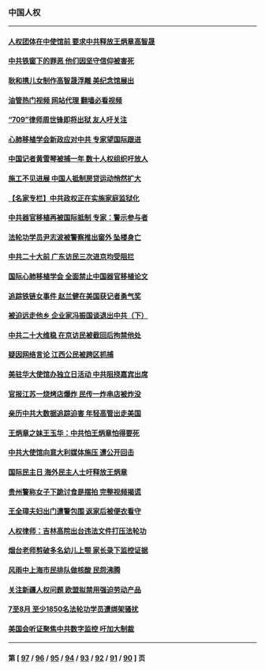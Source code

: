 ### 中国人权
---
#### [人权团体在中使馆前 要求中共释放王炳章高智晟](../../pages/ncid278/n13830116.md?09231245) 
#### [中共铁窗下的罪恶 他们因坚守信仰被害死](../../pages/ncid278/n13828898.md?09231245) 
#### [耿和携儿女制作高智晟浮雕 美纪念馆展出](../../pages/ncid278/n13829624.md?09231245) 
#### [油管热门视频 网站代理 翻墙必看视频](http://209.222.30.114:81/youtube.html?09231245)
#### [“709”律师周世锋即将出狱 友人吁关注](../../pages/ncid278/n13828809.md?09231245) 
#### [心肺移植学会新政应对中共 专家望国际跟进](../../pages/ncid278/n13829043.md?09231245) 
#### [中国记者黄雪琴被捕一年 数十人权组织吁放人](../../pages/ncid278/n13828630.md?09231245) 
#### [施工不见进展 中国人抵制房贷运动悄然扩大](../../pages/ncid278/n13828435.md?09231245) 
#### [【名家专栏】中共政权正在实施家庭监狱化](../../pages/ncid278/n13828326.md?09231245) 
#### [中共器官移植再被国际抵制 专家：警示参与者](../../pages/ncid278/n13828208.md?09231245) 
#### [法轮功学员尹志波被警察推出窗外 坠楼身亡](../../pages/ncid278/n13828273.md?09231245) 
#### [中共二十大前 广东访民三次进京均受阻拦](../../pages/ncid278/n13828141.md?09231245) 
#### [国际心肺移植学会 全面禁止中国器官移植论文](../../pages/ncid278/n13827785.md?09231245) 
#### [追踪铁链女事件 赵兰健在美国获记者勇气奖](../../pages/ncid278/n13827296.md?09231245) 
#### [被迫远走他乡 企业家冯振国谈退出中共（下）](../../pages/ncid278/n13827432.md?09231245) 
#### [中共二十大维稳 在京访民被截回后拘禁他处](../../pages/ncid278/n13827605.md?09231245) 
#### [疑因网络言论 江西公民被跨区抓捕](../../pages/ncid278/n13827298.md?09231245) 
#### [美驻华大使馆办独立日活动 中共阻挠嘉宾出席](../../pages/ncid278/n13827240.md?09231245) 
#### [官报江苏一烧烤店爆炸 民传一炸串店被炸没](../../pages/ncid278/n13827054.md?09231245) 
#### [亲历中共大数据追踪迫害 年轻高管出走美国](../../pages/ncid278/n13826859.md?09231245) 
#### [王炳章之妹王玉华：中共怕王炳章怕得要死](../../pages/ncid278/n13826911.md?09231245) 
#### [中共大使馆向意大利媒体施压 遭公开回击](../../pages/ncid278/n13826038.md?09231245) 
#### [国际民主日 海外民主人士吁释放王炳章](../../pages/ncid278/n13826558.md?09231245) 
#### [贵州警称女子下跪讨食是摆拍 完整视频揭谎](../../pages/ncid278/n13826144.md?09231245) 
#### [王全璋夫妇出门遭警包围 返家后被便衣看守](../../pages/ncid278/n13826096.md?09231245) 
#### [人权律师：吉林高院出台违法文件打压法轮功](../../pages/ncid278/n13825665.md?09231245) 
#### [烟台老师剪破多名幼儿上颚 家长录下监控证据](../../pages/ncid278/n13825668.md?09231245) 
#### [风雨中上海市民排队做核酸 民怨沸腾](../../pages/ncid278/n13825281.md?09231245) 
#### [关注新疆人权问题 欧盟拟禁用强迫劳动产品](../../pages/ncid278/n13825131.md?09231245) 
#### [7至8月 至少1850名法轮功学员遭绑架骚扰](../../pages/ncid278/n13824925.md?09231245) 
#### [美国会听证聚焦中共数字监控 吁加大制裁](../../pages/ncid278/n13825083.md?09231245) 

---
#### 第 [ [97](./97.md?09231245) / [96](./96.md?09231245) / [95](./95.md?09231245) / [94](./94.md?09231245) / [93](./93.md?09231245) / [92](./92.md?09231245) / [91](./91.md?09231245) / [90](./90.md?09231245) ] 页
